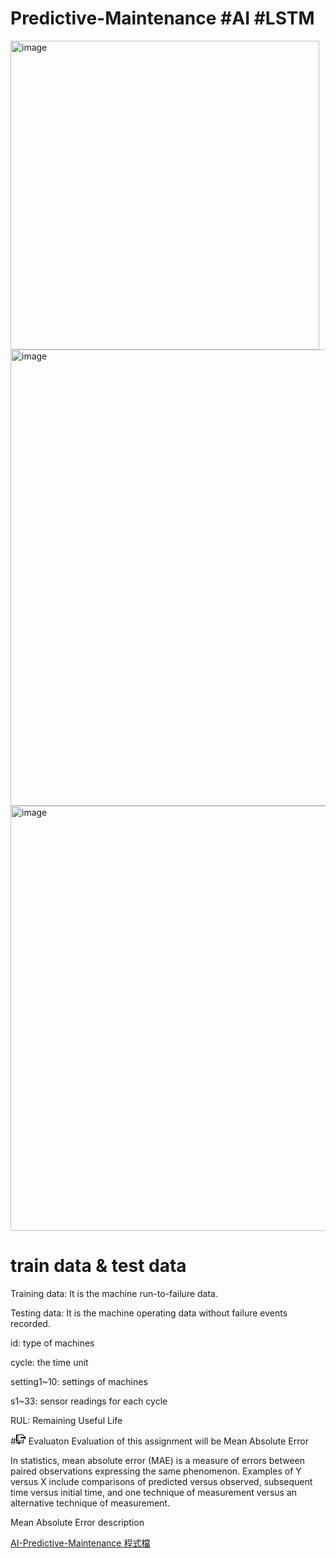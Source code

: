 # Predictive-Maintenance #AI #LSTM

<img width="494" alt="image" src="https://user-images.githubusercontent.com/68886395/215417288-b3391d36-3487-409e-9c79-f40a088472d4.png">
<img width="730" alt="image" src="https://user-images.githubusercontent.com/68886395/215417213-0aaf1e6e-b2fc-44e1-ab7f-47ceb54044ea.png">
<img width="680" alt="image" src="https://user-images.githubusercontent.com/68886395/215417624-829fa82c-7d0c-483a-ad8b-eab412a3bb40.png">

# train data & test data
Training data: It is the machine run-to-failure data.

Testing data: It is the machine operating data without failure events recorded.

id: type of machines

cycle: the time unit

setting1~10: settings of machines

s1~33: sensor readings for each cycle

RUL: Remaining Useful Life

#<svg xmlns="http://www.w3.org/2000/svg" viewBox="0 0 16 16" width="16" height="16"><path d="M11 7h1v6c0 .55-.45 1-1 1H6v2l-1.5-1.5L3 16v-2H1c-.55 0-1-.45-1-1V1c0-.55.45-1 1-1h10c.55 0 1 .45 1 1v2h-1V1H2v9h9Zm2 1V6H7V4h6V2l3 3Zm-2 3H1v2h2v-1h3v1h5ZM4 2v1H3V2Zm0 2v1H3V4Zm0 2v1H3V6ZM3 9V8h1v1Z"></path></svg> Evaluaton
Evaluation of this assignment will be Mean Absolute Error

In statistics, mean absolute error (MAE) is a measure of errors between paired observations expressing the same phenomenon. Examples of Y versus X include comparisons of predicted versus observed, subsequent time versus initial time, and one technique of measurement versus an alternative technique of measurement.

Mean Absolute Error description

[AI-Predictive-Maintenance 程式檔](https://github.com/shou0228/AI-Predictive-Maintenance/blob/main/111034531hw4.ipynb)
